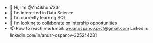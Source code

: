 - 👋 Hi, I’m @An4ikhun733r
- 👀 I’m interested in Data Science
- 🌱 I’m currently learning SQL
- 💞️ I’m looking to collaborate on intership opportunities
- 📫 How to reach me: 
Email: anuar.ospanov.prof@gmail.com
Linkedin: linkedin.com/in/anuar-ospanov-325244231
<!---
An4ikhun733r/An4ikhun733r is a ✨ special ✨ repository because its `README.md` (this file) appears on your GitHub profile.
You can click the Preview link to take a look at your changes.
--->
